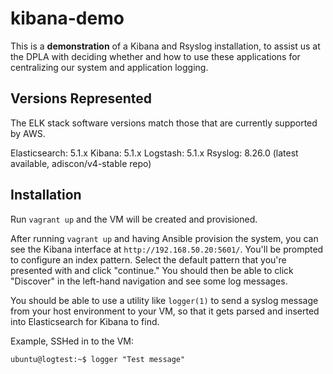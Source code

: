 # kibana-demo

This is a **demonstration** of a Kibana and Rsyslog installation, to assist us
at the DPLA with deciding whether and how to use these applications for
centralizing our system and application logging.

## Versions Represented

The ELK stack software versions match those that are currently supported by AWS.

Elasticsearch: 5.1.x
Kibana: 5.1.x
Logstash: 5.1.x
Rsyslog: 8.26.0 (latest available, adiscon/v4-stable repo)

## Installation

Run `vagrant up` and the VM will be created and provisioned.

After running `vagrant up` and having Ansible provision the system, you can
see the Kibana interface at `http://192.168.50.20:5601/`.  You'll be prompted to
configure an index pattern.  Select the default pattern that you're presented
with and click "continue."  You should then be able to click "Discover" in the
left-hand navigation and see some log messages.

You should be able to use a utility like `logger(1)` to send a syslog message
from your host environment to your VM, so that it gets parsed and inserted into
Elasticsearch for Kibana to find.

Example, SSHed in to the VM:
```
ubuntu@logtest:~$ logger "Test message"
```
